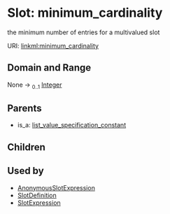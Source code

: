 
# Slot: minimum_cardinality


the minimum number of entries for a multivalued slot

URI: [linkml:minimum_cardinality](https://w3id.org/linkml/minimum_cardinality)


## Domain and Range

None &#8594;  <sub>0..1</sub> [Integer](types/Integer.md)

## Parents

 *  is_a: [list_value_specification_constant](list_value_specification_constant.md)

## Children


## Used by

 * [AnonymousSlotExpression](AnonymousSlotExpression.md)
 * [SlotDefinition](SlotDefinition.md)
 * [SlotExpression](SlotExpression.md)
